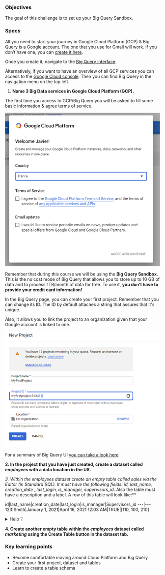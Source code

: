 ### Objectives

The goal of this challenge is to set up your Big Query Sandbox.

### Specs

All you need to start your journey in Google Cloud Platform (GCP) & Big Query is a Google account. The one that you use for Gmail will work. If you don’t have one, you can [create it here](https://accounts.google.com/signup/).

Once you create it, navigate to the [Big Query interface](https://console.cloud.google.com/bigquery).

Alternatively, if you want to have an overview of all GCP services you can access to the [Google Cloud console](https://console.cloud.google.com/). Then you can find Big Query in the navigation menu on the top left.

1. **Name 3 Big Data services in Google Cloud Platform (GCP).**

The first time you access to GCP/Big Query you will be asked to fill some basic information & agree terms of service.

![assets/welcome.png](assets/welcome.png)

Remember that during this course we will be using the **Big Query Sandbox**. This is the no cost mode of Big Query that allows you to store up to 10 GB of data and to process 1TB/month of data for free. To use it, **you don’t have to provide your credit card information!**

In the Big Query page, you can create your first project. Remember that you can change its ID. The ID by default attaches a string that assures that it's unique. 

Also, it allows you to link the project to an organization given that your Google account is linked to one. 

![assets/firstproject.png](assets/firstproject.png)

For a summary of Big Query UI [you can take a look here](https://cloud.google.com/bigquery/docs/bigquery-web-ui)

**2. In the  project that you have just created, create a dataset called *employees* with a data location in the US.**

**3. Within the *employees* dataset create an empty table called *sales* via the Editor (in Standard SQL). It must have the following fields*: id, last_name, creation_date , last_login, is_manager, supervisors_id*. Also the table must have a description and a label. A row of this table will look like:**


id|last_name|creation_date|last_login|is_manager|Supervisors_id
---|---
123|Smith|January 1, 2021|April 16, 2021 12:03 AM|TRUE|[110, 100, 210]

<details><summary markdown='span'>Help ❔
</summary>
  In case of doubt about the data types look [here](https://cloud.google.com/bigquery/docs/reference/standard-sql/data-types)
</details>


**4. Create another empty table within the *employees* dataset called *marketing* using the Create Table button in the dataset tab.**

### Key learning points

- Become comfortable moving around Cloud Platform and Big Query
- Create your first project, dataset and tables
- Learn to create a table schema
